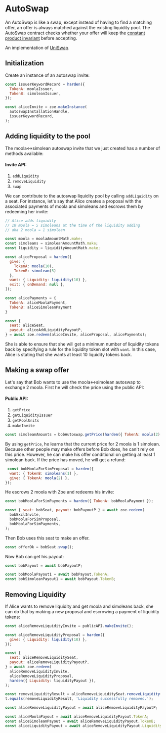# AutoSwap

<Zoe-Version/>

An AutoSwap is like a swap, except instead of having to find a
matching offer, an offer is always matched against the existing
liquidity pool. The AutoSwap contract checks whether your offer will
keep the [constant product
invariant](https://github.com/runtimeverification/verified-smart-contracts/blob/uniswap/uniswap/x-y-k.pdf)
before accepting.

An implementation of [UniSwap](https://uniswap.org/).

## Initialization

Create an instance of an autoswap invite:

```js
const issuerKeywordRecord = harden({
  TokenA: moolaIssuer,
  TokenB: simoleanIssuer,
});

const aliceInvite = zoe.makeInstance(
  autoswapInstallationHandle,
  issuerKeywordRecord,
);
```

## Adding liquidity to the pool

The moola<->simolean autoswap invite that we just created has a number of
methods available:

#### Invite API:
1. `addLiquidity`
2. `removeLiquidity`
3. `swap`

We can contribute to the autoswap liquidity pool by calling `addLiquidity` on a seat. For instance,
let's say that Alice creates a proposal with the associated payments of moola and simoleans and
escrows them by redeeming her invite:

```js
// Alice adds liquidity
// 10 moola = 5 simoleans at the time of the liquidity adding
// aka 2 moola = 1 simolean

const moola = moolaAmountMath.make;
const simoleans = simoleanAmountMath.make;
const liquidity = liquidityAmountMath.make;

const aliceProposal = harden({
  give: {
    TokenA: moola(10),
    TokenB: simolean(5)
  },
  want: { Liquidity: liquidity(10) },
  exit: { onDemand: null },
]);

const alicePayments = {
  TokenA: aliceMoolaPayment,
  TokenB: aliceSimoleanPayment
}

const {
  seat: aliceSeat,
  payout: aliceAddLiquidityPayoutP,
} = await zoe.redeem(aliceInvite, aliceProposal, alicePayments);

```
She is able to ensure that she will get a minimum number of liquidity
tokens back by specifying a rule for the liquidity token slot with
`want`. In this case, Alice is stating that she wants at least
10 liquidity tokens back.

## Making a swap offer

Let's say that Bob wants to use the moola<->simolean autoswap
to exchange 2 moola. First he will check the price using the public
API:

#### Public API:
1. `getPrice`
2. `getLiquidityIssuer`
3. `getPoolUnits`
4. `makeInvite`

```js
const simoleanAmounts = bobAutoswap.getPrice(harden({ TokenA: moola(2) }));
```
By using `getPrice`, he learns that the current price for 2 moola is 1
simolean. Because other people may make offers before Bob does, he
can't rely on this price. However, he can make his offer conditional
on getting at least 1 simolean back. If the price has moved, he will
get a refund:

```js
 const bobMoolaForSimProposal = harden({
  want: { TokenB: simoleans(1) },
  give: { TokenA: moola(2) },
});
```
He escrows 2 moola with Zoe and redeems his invite:

```js
const bobMoolaForSimPayments = harden({ TokenA: bobMoolaPayment });

const { seat: bobSeat, payout: bobPayoutP } = await zoe.redeem(
  bobExclInvite,
  bobMoolaForSimProposal,
  bobMoolaForSimPayments,
);
```

Then Bob uses this seat to make an offer.

```js
const offerOk = bobSeat.swap();
```

Now Bob can get his payout:

```js
const bobPayout = await bobPayoutP;

const bobMoolaPayout1 = await bobPayout.TokenA;
const bobSimoleanPayout1 = await bobPayout.TokenB;
```

## Removing Liquidity

If Alice wants to remove liquidity and get moola and simoleans back,
she can do that by making a new proposal and escrowing a payment of
liquidity tokens:

```js
const aliceRemoveLiquidityInvite = publicAPI.makeInvite();

const aliceRemoveLiquidityProposal = harden({
  give: { Liquidity: liquidity(10) },
});

const {
  seat: aliceRemoveLiquiditySeat,
  payout: aliceRemoveLiquidityPayoutP,
} = await zoe.redeem(
  aliceRemoveLiquidityInvite,
  aliceRemoveLiquidityProposal,
  harden({ Liquidity: liquidityPayout }),
);

const removeLiquidityResult = aliceRemoveLiquiditySeat.removeLiquidity();
t.equals(removeLiquidityResult, 'Liquidity successfully removed.');

const aliceRemoveLiquidityPayout = await aliceRemoveLiquidityPayoutP;

const aliceMoolaPayout = await aliceRemoveLiquidityPayout.TokenA;
const aliceSimoleanPayout = await aliceRemoveLiquidityPayout.TokenB;
const aliceLiquidityPayout = await aliceRemoveLiquidityPayout.Liquidity;
```
